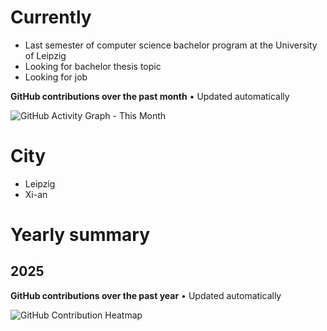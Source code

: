 # Currently

- Last semester of computer science bachelor program at the University of Leipzig
- Looking for bachelor thesis topic
- Looking for job


<div class="github-activity">
  <p class="activity-caption">
    <strong>GitHub contributions over the past month</strong> • Updated automatically
  </p>
  <img src="https://github-readme-activity-graph.vercel.app/graph?username=hurryclear&theme=github-dark&hide_border=true&days=31" alt="GitHub Activity Graph - This Month" />
</div>

# City

- Leipzig
- Xi-an

# Yearly summary

## 2025

<div class="github-activity">
  <p class="activity-caption">
    <strong>GitHub contributions over the past year</strong> • Updated automatically
  </p>
  <img src="https://github-profile-summary-cards.vercel.app/api/cards/profile-details?username=hurryclear&theme=github_dark" alt="GitHub Contribution Heatmap" />
</div>

